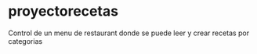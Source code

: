 # proyectorecetas
Control de un menu de restaurant donde se puede leer y crear recetas por categorias
